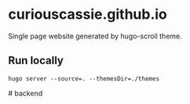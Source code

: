 # curiouscassie.github.io

Single page website generated by hugo-scroll theme.
## Run locally

```
hugo server --source=. --themesDir=./themes
```

<!-- Procreate to pdf:
```
convert Cover.jpg Blank.jpg  Title_pg.jpg copyright.jpg Dedication.jpg Blank.jpg table_of_content.jpg Blank.jpg \
Ch1pg1.jpg Ch1pg2.jpg Ch1pg3.jpg Ch1pg4.jpg Ch1pg5.jpg Ch1pg6.jpg Ch1pg7.jpg Ch1pg8.jpg Ch1pg9.jpg Ch1pg10.jpg \
Ch1pg11.jpg Ch1pg12.jpg Ch1pg13.jpg Ch1pg14.jpg Ch1pg15.jpg  \
Ch2_pg16.jpg Ch2_pg17.jpg Ch2_pg18.jpg Ch2_pg19.jpg Ch2_pg20.jpg Ch2_pg21.jpg Ch2_pg22.jpg Ch2_pg23.jpg \
Ch2_pg24.jpg Ch2_pg25.jpg Ch2_pg26.jpg Ch2_pg27.jpg Ch2_pg28.jpg Ch2_pg29.jpg \
Ch3_pg30.jpg Ch3_pg31.jpg Ch3_pg32.jpg Ch3_pg33.jpg Ch3_pg34.jpg Ch3_pg35.jpg Ch3_pg36.jpg Ch3_pg37.jpg \
Ch3_pg38.jpg Ch3_pg39.jpg Ch3_pg40.jpg Ch3_pg41.jpg Blank.jpg Blank.jpg BackCover.jpg \
../CuriousCassie_gray.pdf
``` --># backend
